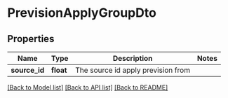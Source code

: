 # PrevisionApplyGroupDto

## Properties
Name | Type | Description | Notes
------------ | ------------- | ------------- | -------------
**source_id** | **float** | The source id apply prevision from | 

[[Back to Model list]](../README.md#documentation-for-models) [[Back to API list]](../README.md#documentation-for-api-endpoints) [[Back to README]](../README.md)


